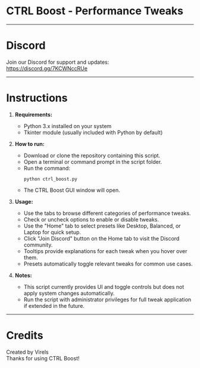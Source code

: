 # CTRL Boost - Performance Tweaks

---

# Discord

Join our Discord for support and updates:  
https://discord.gg/7KCWNccRUe

---

# Instructions

1. **Requirements:**
   - Python 3.x installed on your system
   - Tkinter module (usually included with Python by default)

2. **How to run:**
   - Download or clone the repository containing this script.
   - Open a terminal or command prompt in the script folder.
   - Run the command:
     ```
     python ctrl_boost.py
     ```
   - The CTRL Boost GUI window will open.

3. **Usage:**
   - Use the tabs to browse different categories of performance tweaks.
   - Check or uncheck options to enable or disable tweaks.
   - Use the "Home" tab to select presets like Desktop, Balanced, or Laptop for quick setup.
   - Click "Join Discord" button on the Home tab to visit the Discord community.
   - Tooltips provide explanations for each tweak when you hover over them.
   - Presets automatically toggle relevant tweaks for common use cases.

4. **Notes:**
   - This script currently provides UI and toggle controls but does not apply system changes automatically.
   - Run the script with administrator privileges for full tweak application if extended in the future.

---

# Credits

Created by Virels  
Thanks for using CTRL Boost!  

